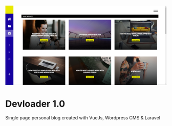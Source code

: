 ![Devloader Screenshot](/resources/img/devloader_screenshot.PNG)

# Devloader 1.0
Single page personal blog created with VueJs, Wordpress CMS &amp; Laravel 
